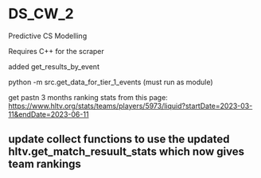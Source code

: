 # DS_CW_2
Predictive CS Modelling

Requires C++ for the scraper

added get_results_by_event

python -m src.get_data_for_tier_1_events (must run as module)

get pastn 3 months ranking stats from this page: https://www.hltv.org/stats/teams/players/5973/liquid?startDate=2023-03-11&endDate=2023-06-11

## update collect functions to use the updated hltv.get_match_resuult_stats which now gives team rankings